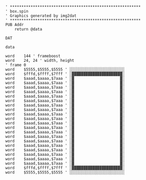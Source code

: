 
    ' *********************************************************
    ' box.spin
    ' Graphics generated by img2dat
    ' *********************************************************
    PUB Addr
        return @data

    DAT

    data

    word    144 ' frameboost
    word    24, 24 ' width, height
    ' frame 0
    word    $5555,$5555,$5555 ' ░░░░░░░░░░░░░░░░░░░░░░░░
    word    $fffd,$ffff,$7fff ' ░▓▓▓▓▓▓▓▓▓▓▓▓▓▓▓▓▓▓▓▓▓▓░
    word    $aaad,$aaaa,$7aaa ' ░▓                    ▓░
    word    $aaad,$aaaa,$7aaa ' ░▓                    ▓░
    word    $aaad,$aaaa,$7aaa ' ░▓                    ▓░
    word    $aaad,$aaaa,$7aaa ' ░▓                    ▓░
    word    $aaad,$aaaa,$7aaa ' ░▓                    ▓░
    word    $aaad,$aaaa,$7aaa ' ░▓                    ▓░
    word    $aaad,$aaaa,$7aaa ' ░▓                    ▓░
    word    $aaad,$aaaa,$7aaa ' ░▓                    ▓░
    word    $aaad,$aaaa,$7aaa ' ░▓                    ▓░
    word    $aaad,$aaaa,$7aaa ' ░▓                    ▓░
    word    $aaad,$aaaa,$7aaa ' ░▓                    ▓░
    word    $aaad,$aaaa,$7aaa ' ░▓                    ▓░
    word    $aaad,$aaaa,$7aaa ' ░▓                    ▓░
    word    $aaad,$aaaa,$7aaa ' ░▓                    ▓░
    word    $aaad,$aaaa,$7aaa ' ░▓                    ▓░
    word    $aaad,$aaaa,$7aaa ' ░▓                    ▓░
    word    $aaad,$aaaa,$7aaa ' ░▓                    ▓░
    word    $aaad,$aaaa,$7aaa ' ░▓                    ▓░
    word    $aaad,$aaaa,$7aaa ' ░▓                    ▓░
    word    $aaad,$aaaa,$7aaa ' ░▓                    ▓░
    word    $fffd,$ffff,$7fff ' ░▓▓▓▓▓▓▓▓▓▓▓▓▓▓▓▓▓▓▓▓▓▓░
    word    $5555,$5555,$5555 ' ░░░░░░░░░░░░░░░░░░░░░░░░

